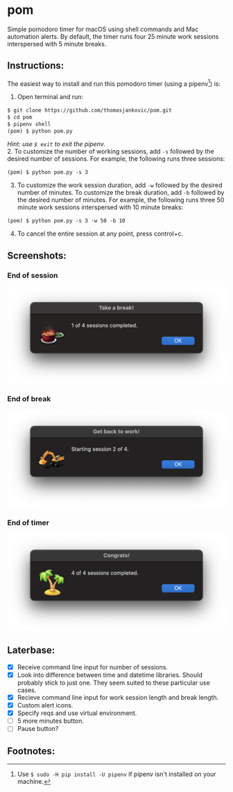# pom
Simple pomodoro timer for macOS using shell commands and Mac automation alerts. By default, the timer runs four 25 minute work sessions interspersed with 5 minute breaks.

## Instructions:
The easiest way to install and run this pomodoro timer (using a pipenv[^1]) is:
1. Open terminal and run:
```
$ git clone https://github.com/thomasjankovic/pom.git
$ cd pom
$ pipenv shell
(pom) $ python pom.py
```
*Hint: use `$ exit` to exit the pipenv.*  
2. To customize the number of working sessions, add `-s` followed by the desired number of sessions. For example, the following runs three sessions: 
```
(pom) $ python pom.py -s 3
```
3. To customize the work session duration, add `-w` followed by the desired number of minutes. To customize the break duration, add `-b` followed by the desired number of minutes. For example, the following runs three 50 minute work sessions interspersed with 10 minute breaks:
```
(pom) $ python pom.py -s 3 -w 50 -b 10
```
4. To cancel the entire session at any point, press control+c.

## Screenshots:
### End of session
![](images/break.png)
### End of break
![](images/work.png)
### End of timer
![](images/congrats.png)

## Laterbase:
- [x] Receive command line input for number of sessions.
- [X] Look into difference between time and datetime libraries. Should probably stick to just one. They seem suited to these particular use cases.
- [X] Recieve command line input for work session length and break length.
- [X] Custom alert icons.
- [X] Specify reqs and use virtual environment.
- [ ] 5 more minutes button.
- [ ] Pause button?

## Footnotes:
[^1]: Use `$ sudo -H pip install -U pipenv` if pipenv isn't installed on your machine.

